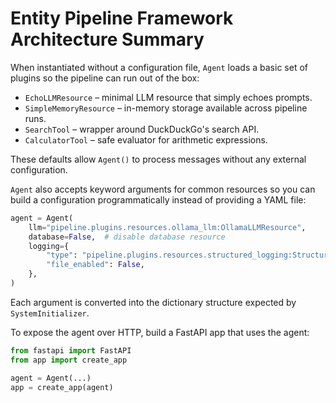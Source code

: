 # Entity Pipeline Framework Architecture Summary

When instantiated without a configuration file, ``Agent`` loads a basic set of
plugins so the pipeline can run out of the box:

- ``EchoLLMResource`` – minimal LLM resource that simply echoes prompts.
- ``SimpleMemoryResource`` – in-memory storage available across pipeline runs.
- ``SearchTool`` – wrapper around DuckDuckGo's search API.
- ``CalculatorTool`` – safe evaluator for arithmetic expressions.

These defaults allow ``Agent()`` to process messages without any external
configuration.

``Agent`` also accepts keyword arguments for common resources so you can build a
configuration programmatically instead of providing a YAML file:

```python
agent = Agent(
    llm="pipeline.plugins.resources.ollama_llm:OllamaLLMResource",
    database=False,  # disable database resource
    logging={
        "type": "pipeline.plugins.resources.structured_logging:StructuredLogging",
        "file_enabled": False,
    },
)
```

Each argument is converted into the dictionary structure expected by
``SystemInitializer``.

To expose the agent over HTTP, build a FastAPI app that uses the agent:

```python
from fastapi import FastAPI
from app import create_app

agent = Agent(...)
app = create_app(agent)
```
